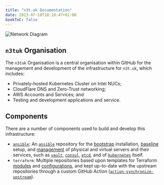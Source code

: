 ```yaml
---
title: "n3t.uk Documentation"
date: 2023-07-18T18:10:47+01:00
bookToC: false
---
```

![Network Diagram](/images/network-diagram.svg)

## `n3tuk` Organisation

The `n3tuk` Organisation is a central organisation within GitHub for the
management and development of the infrastructure for `n3t.uk`, which includes:

- Privately-hosted Kubernetes Cluster on Intel NUCs;
- CloudFlare DNS and Zero-Trust networking;
- AWS Accounts and Services; and
- Testing and development applications and service.

## Components

There are a number of components used to build and develop this infrastructure:

- [`ansible`][github-ansible]: An [`ansible`][ansible] repository for the
  [bootstrap][bootstrap] installation, [baseline][baseline] setup, and
  [management][all] of physical and virtual servers and their services, such as
  [`vault`][vault], [`consul`][consul], [`etcd`][etcd], and of
  [`kubernetes`][kubernetes] itself.
- `terraform`: Multiple repositories based upon templates for Terraform
  [modules][modules] and [configurations][configurations], and kept up-to-date
  with the upstream repositories through a custom GitHub Action
  ([`action-synchronize-upstream`][action-synchronise]).

[ansible]: https://www.ansible.com/
[github-ansible]: https://github.com/n3tuk/ansible
[bootstrap]: https://github.com/n3tuk/ansible/blob/main/plays/bootstrap.yaml
[baseline]: https://github.com/n3tuk/ansible/blob/main/plays/baseline.yaml
[all]: https://github.com/n3tuk/ansible/blob/main/plays/all.yaml
[vault]: https://github.com/n3tuk/ansible/tree/main/roles/vault
[consul]: https://github.com/n3tuk/ansible/tree/main/roles/consul
[etcd]: https://github.com/n3tuk/ansible/tree/main/plays/roles/etcd
[kubernetes]: https://github.com/n3tuk/ansible/tree/main/roles/kubernetes
[modules]: https://github.com/n3tuk/template-terraform-module
[configurations]: https://github.com/n3tuk/template-terraform-configuration
[action-synchronise]: https://github.com/n3tuk/action-synchronise-upstream
